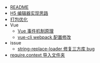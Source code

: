- [README]()
- [H5 编辑器实现思路](./h5-editor)
- [打包优化](./package-optimization)
- Vue
    - [Vue 事件机制原理](./vue-event)
    - [vue-cli webpack 配置修改](./vue-cli-webpack)
- issue
    - [string-replace-loader 修复三方库 bug](./string-replace-loader)
- [require.context 导入文件夹](./require-context)
